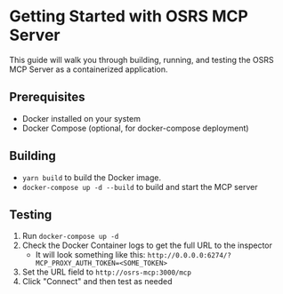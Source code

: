 # Getting Started with OSRS MCP Server

This guide will walk you through building, running, and testing the OSRS MCP Server as a containerized application.

## Prerequisites

- Docker installed on your system
- Docker Compose (optional, for docker-compose deployment)

## Building

- `yarn build` to build the Docker image.
- `docker-compose up -d --build` to build and start the MCP server

## Testing

1. Run `docker-compose up -d`
2. Check the Docker Container logs to get the full URL to the inspector
	* It will look something like this: `http://0.0.0.0:6274/?MCP_PROXY_AUTH_TOKEN=<SOME_TOKEN>`
3. Set the URL field to `http://osrs-mcp:3000/mcp`
4. Click "Connect" and then test as needed

